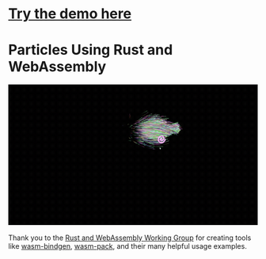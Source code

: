 # [**Try the demo here**][particle-demo-url]

# Particles Using Rust and WebAssembly
![Particles GIF](./particles.gif)

Thank you to the [Rust and WebAssembly Working Group](https://github.com/rustwasm/team) for creating tools like [wasm-bindgen](https://github.com/rustwasm/wasm-bindgen), [wasm-pack](https://github.com/rustwasm/wasm-pack), and their many helpful usage examples.


[particle-demo-url]: <https://austinclem1.github.io/demos/particles/index.html>
